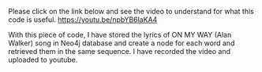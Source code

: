 Please click on the link below and see the video to understand for what this code is useful.
https://youtu.be/npbYB6laKA4

With this piece of code, I have stored the lyrics of ON MY WAY (Alan Walker) song  in Neo4j database and create a node for each word and retrieved them in the same sequence.
I have recorded the video and uploaded to youtube.
